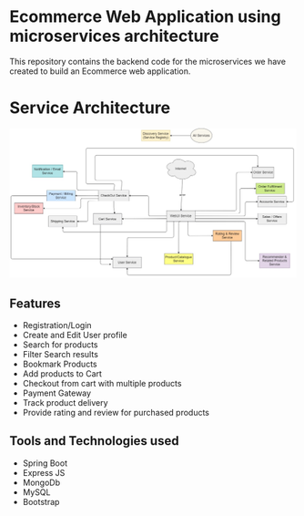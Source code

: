 # Ecommerce Web Application using microservices architecture
This repository contains the backend code for the microservices we have created to build an Ecommerce web application.

# Service Architecture
<img src="/docs/service_architecture.jpg" alt="Service Architecture Diagram"/>

## Features
* Registration/Login
* Create and Edit User profile
* Search for products
* Filter Search results 
* Bookmark Products
* Add products to Cart
* Checkout from cart with multiple products
* Payment Gateway
* Track product delivery
* Provide rating and review for purchased products

## Tools and Technologies used
* Spring Boot
* Express JS
* MongoDb
* MySQL
* Bootstrap

